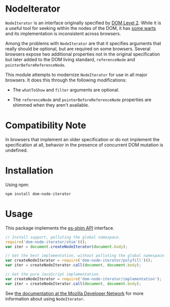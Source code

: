 NodeIterator
============

`NodeIterator` is an interface originally specified by
[DOM Level 2](http://www.w3.org/TR/DOM-Level-2-Traversal-Range/traversal.html#Iterator-overview).
While it is a useful tool for seeking within the nodes of the DOM, it has
[some warts](http://ejohn.org/blog/unimpressed-by-nodeiterator/) and its
implementation is inconsistent across browsers.

Among the problems with `NodeIterator` are that it specifies arguments that
really should be optional, but are required on some browsers. Several browsers
expose two additional properties not in the original specification but later
added to the DOM living standard, `referenceNode` and
`pointerBeforeReferenceNode`.

This module attempts to modernize `NodeIterator` for use in all major browsers.
It does this through the following modifications:

- The `whatToShow` and `filter` arguments are optional.

- The `referenceNode` and `pointerBeforeReferenceNode` properties are shimmed
  when they aren't available.

Compatibility Note
==================

In browsers that implement an older specification or do not implement the
specification at all, behavior in the presence of concurrent DOM mutation is
undefined.

Installation
============

Using npm:

    npm install dom-node-iterator

Usage
=====

This package implements the [es-shim API](https://github.com/es-shims/api)
interface.

```js
// Install support, polluting the global namespace.
require('dom-node-iterator/shim')();
var iter = document.createNodeIterator(document.body);

// Get the best implementation, without polluting the global namespace.
var createNodeIterator = require('dom-node-iterator/polyfill')();
var iter = createNodeIterator.call(document, document.body);

// Get the pure JavaScript implementation.
var createNodeIterator = require('dom-node-iterator/implementation');
var iter = createNodeIterator.call(document, document.body);
```

See [the documentation at the Mozilla Developer Network](https://developer.mozilla.org/en-US/docs/Web/API/NodeIterator)
for more information about using `NodeIterator`.
